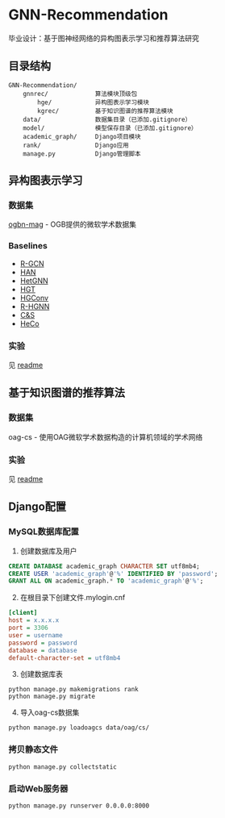 # GNN-Recommendation
毕业设计：基于图神经网络的异构图表示学习和推荐算法研究

## 目录结构
```
GNN-Recommendation/
    gnnrec/             算法模块顶级包
        hge/            异构图表示学习模块
        kgrec/          基于知识图谱的推荐算法模块
    data/               数据集目录（已添加.gitignore）
    model/              模型保存目录（已添加.gitignore）
    academic_graph/     Django项目模块
    rank/               Django应用
    manage.py           Django管理脚本
```

## 异构图表示学习
### 数据集
[ogbn-mag](https://ogb.stanford.edu/docs/nodeprop/#ogbn-mag) - OGB提供的微软学术数据集

### Baselines
* [R-GCN](https://arxiv.org/pdf/1703.06103)
* [HAN](https://arxiv.org/pdf/1903.07293)
* [HetGNN](https://dl.acm.org/doi/pdf/10.1145/3292500.3330961)
* [HGT](https://arxiv.org/pdf/2003.01332)
* [HGConv](https://arxiv.org/pdf/2012.14722)
* [R-HGNN](https://arxiv.org/pdf/2105.11122)
* [C&S](https://arxiv.org/pdf/2010.13993)
* [HeCo](https://arxiv.org/pdf/2105.09111)

### 实验
见 [readme](gnnrec/hge/readme.md)

## 基于知识图谱的推荐算法
### 数据集
oag-cs - 使用OAG微软学术数据构造的计算机领域的学术网络

### 实验
见 [readme](gnnrec/kgrec/readme.md)

## Django配置
### MySQL数据库配置
1. 创建数据库及用户
```sql
CREATE DATABASE academic_graph CHARACTER SET utf8mb4;
CREATE USER 'academic_graph'@'%' IDENTIFIED BY 'password';
GRANT ALL ON academic_graph.* TO 'academic_graph'@'%';
```

2. 在根目录下创建文件.mylogin.cnf
```ini
[client]
host = x.x.x.x
port = 3306
user = username
password = password
database = database
default-character-set = utf8mb4
```

3. 创建数据库表
```shell
python manage.py makemigrations rank
python manage.py migrate
```

4. 导入oag-cs数据集
```shell
python manage.py loadoagcs data/oag/cs/
```

### 拷贝静态文件
```shell
python manage.py collectstatic
```

### 启动Web服务器
```shell
python manage.py runserver 0.0.0.0:8000
```
